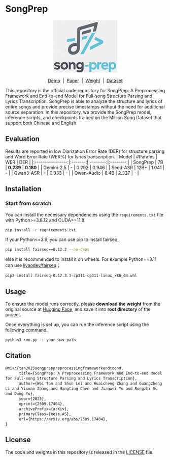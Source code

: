 # SongPrep
<p align="center"><img src="img/logo.jpg" width="40%"></p>
<p align="center">
    <a href="https://song-prep.github.io/demo/">Demo</a> &nbsp;|&nbsp; <a href="https://arxiv.org/abs/2509.17404">Paper</a>  &nbsp;|&nbsp; <a href="https://huggingface.co/tencent/SongPrep-7B">Weight</a>  &nbsp;|&nbsp; <a href="https://huggingface.co/datasets/waytan22/SSLD-200">Dataset</a>
</p>
This repository is the official code repository for SongPrep: A Preprocessing Framework and End-to-end Model for Full-song Structure Parsing and Lyrics Transcription. SongPrep is able to analyze the structure and lyrics of entire songs and provide precise timestamps without the need for additional source separation. In this repository, we provide the SongPrep model, inference scripts, and checkpoints trained on the Million Song Dataset that support both Chinese and English.


## Evaluation
Results are reported in low Diarization Error Rate (DER) for structure parsing and Word Error Rate (WER%) for lyrics transcription.
| Model            | #Params | WER | DER |
|:----------------:|:-------:|:--------:|:--------:|
| SongPrep   | 7B | **0.239** | **0.180** |
| Gemini-2.5   | - | 0.292 | 0.946 |
| Seed-ASR         | 12B+ | 1.041 | - |
| Qwen3-ASR       | - | 0.333 | - |
| Qwen-Audio    | 8.4B | 2.327 | - |


## Installation

### Start from scratch

You can install the necessary dependencies using the `requirements.txt` file with Python>=3.8.12 and CUDA>=11.8:
```bash
pip install -r requirements.txt
```

If your Python<=3.9, you can use pip to install fairseq,
```bash
pip install fairseq==0.12.2 --no-deps
```
else it is recommended to install it on wheels. For example Python==3.11 can use [liyaodev/fairseq](https://github.com/liyaodev/fairseq/releases/tag/v0.12.3.1)；
```bash
pip3 install fairseq-0.12.3.1-cp311-cp311-linux_x86_64.whl
```

## Usage
To ensure the model runs correctly, please **download the weight** from the original source at [Hugging Face](https://huggingface.co/waytan22/SongPrep-7B), and save it into **root directory** of the project.

Once everything is set up, you can run the inference script using the following command:
```bash
python3 run.py -i your_wav_path
```

## Citation
```
@misc{tan2025songpreppreprocessingframeworkendtoend,
      title={SongPrep: A Preprocessing Framework and End-to-end Model for Full-song Structure Parsing and Lyrics Transcription}, 
      author={Wei Tan and Shun Lei and Huaicheng Zhang and Guangzheng Li and Yixuan Zhang and Hangting Chen and Jianwei Yu and Rongzhi Gu and Dong Yu},
      year={2025},
      eprint={2509.17404},
      archivePrefix={arXiv},
      primaryClass={eess.AS},
      url={https://arxiv.org/abs/2509.17404}, 
}
```

## License
The code and weights in this repository is released in the [LICENSE](LICENSE)  file.


